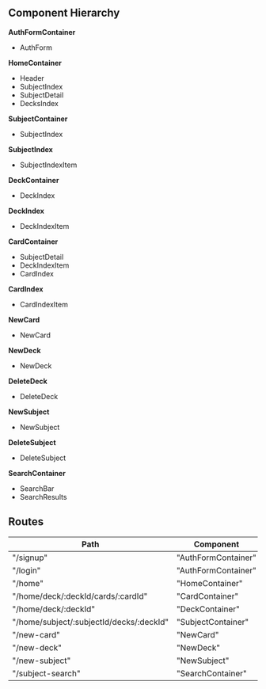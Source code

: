## Component Hierarchy

**AuthFormContainer**
 - AuthForm

**HomeContainer**
 - Header
 - SubjectIndex
 - SubjectDetail
 - DecksIndex

**SubjectContainer**
 - SubjectIndex

**SubjectIndex**
 - SubjectIndexItem

**DeckContainer**
 - DeckIndex

**DeckIndex**
 - DeckIndexItem

**CardContainer**
 - SubjectDetail
 - DeckIndexItem
 - CardIndex

**CardIndex**
 - CardIndexItem

**NewCard**
 - NewCard

**NewDeck**
 - NewDeck

**DeleteDeck**
 - DeleteDeck

**NewSubject**
 - NewSubject

**DeleteSubject**
 - DeleteSubject

**SearchContainer**
 - SearchBar
 - SearchResults

## Routes

|Path   | Component   |
|-------|-------------|
| "/signup" | "AuthFormContainer" |
| "/login"  | "AuthFormContainer" |
| "/home"   | "HomeContainer"     |
| "/home/deck/:deckId/cards/:cardId" | "CardContainer" |
| "/home/deck/:deckId" | "DeckContainer" |
| "/home/subject/:subjectId/decks/:deckId" | "SubjectContainer" |
| "/new-card"    | "NewCard"    |
| "/new-deck"    | "NewDeck"    |
| "/new-subject" | "NewSubject" |
| "/subject-search" | "SearchContainer" |
